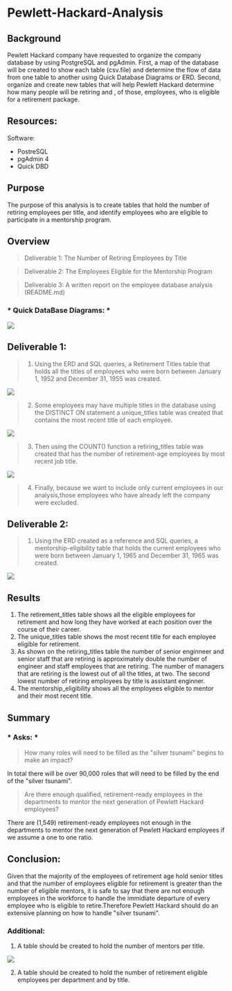 # Pewlett-Hackard-Analysis
## Background
 Pewlett Hackard company have requested to organize the company database by using PostgreSQL and pgAdmin. First, a map of the database will be created to show each table (csv.file) and determine the flow of data from one table to another using Quick Database Diagrams or ERD. Second, organize and create new tables that will help  Pewlett Hackard determine how many people will be retiring and , of those, employees, who is eligible for a retirement package.

 ## Resources:
 Software:
 * PostreSQL
 * pgAdmin 4
 * Quick DBD

## Purpose
The purpose of this analysis is to create tables that hold the number of retiring employees per title, and identify employees who are eligible to participate in a mentorship program.
## Overview
> Deliverable 1: The Number of Retiring Employees by Title

> Deliverable 2: The Employees Eligible for the Mentorship Program

> Deliverable 3: A written report on the employee database analysis (README.md)

### * Quick DataBase Diagrams: *

![](Images/EmployeeDB.png)
## Deliverable 1:
> 1. Using the ERD  and SQL queries, a Retirement Titles table that holds all the titles of employees who were born between January 1, 1952 and December 31, 1955 was created. 

![](Images/retirement_titles.png)

> 2. Some employees may have multiple titles in the database using the DISTINCT ON statement a  unique_titles table was created that contains the most recent title of each employee. 

![](Images/unique_titles.png)

> 3. Then using the COUNT() function a  retiring_titles table was created that has the number of retirement-age employees by most recent job title. 

![](Images/retiring_titles.png)

> 4. Finally, because we want to include only current employees in our analysis,those employees who have already left the company were excluded.

## Deliverable 2:
> 1. Using the ERD created as a reference and SQL queries, a mentorship-eligibility table that holds the current employees who were born between January 1, 1965 and December 31, 1965 was created.

![](Images/mentorship_eligibility.png)

## Results
1. The retirement_titles table shows all the eligible employees for retirement and how long they have worked at each position over the course of their career.
2. The unique_titles table shows the most recent title for each employee eligible for retirement.
3. As shown on the retiring_titles table the number of senior enginneer and senior staff that are retiring is approximately double the number of engineer and staff employees that are retiring. The number of managers that are retiring is the lowest out of all the titles, at two. The second lowest number of retiring employees by title is assistant enginner.
4. The mentorship_eligibility shows all the employees eligible to mentor and their most recent title.

## Summary
 ### * Asks: *

> How many roles will need to be filled as the "silver tsunami" begins to make an impact?

In total there will be over 90,000 roles that will need to be filled by the end of the "silver tsunami".

> Are there enough qualified, retirement-ready employees in the departments to mentor the next generation of Pewlett Hackard employees?
 
 There are (1,549) retirement-ready employees not enough in the departments to mentor the next generation of Pewlett Hackard employees if we assume a one to one ratio.

## Conclusion: 

Given that the majority of the employees of retirement age hold senior titles and that the number of employees eligible for retirement is greater than the number of eligible mentors, it is safe to say that there are not enough employees in the workforce to handle the immidiate departure of every employee who is eligible to retire.Therefore Pewlett Hackard should do an extensive planning on how to handle "silver tsunami".

### Additional:

1. A table should be created to hold the number of mentors per title.

![](Images/mentor_per_title.png)

2. A table should be created to hold the number of retirement eligible employees per department and by title.

